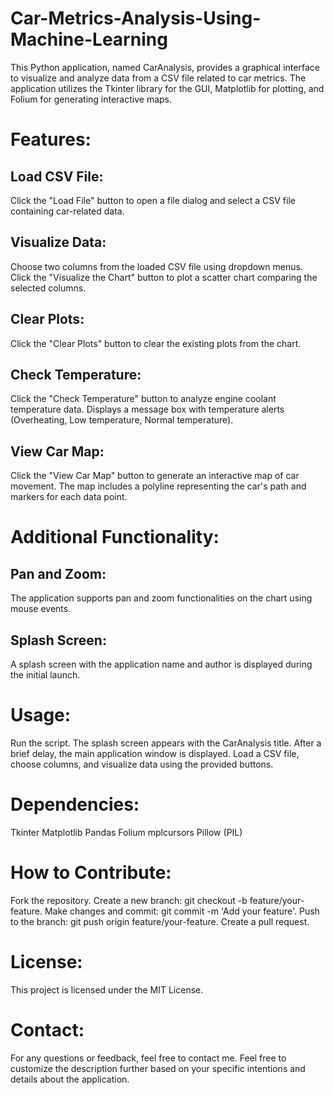 # Car-Metrics-Analysis-Using-Machine-Learning
This Python application, named CarAnalysis, provides a graphical interface to visualize and analyze data from a CSV file related to car metrics. The application utilizes the Tkinter library for the GUI, Matplotlib for plotting, and Folium for generating interactive maps.

# Features:
## Load CSV File:
  Click the "Load File" button to open a file dialog and select a CSV file containing car-related data.

## Visualize Data:
  Choose two columns from the loaded CSV file using dropdown menus.
  Click the "Visualize the Chart" button to plot a scatter chart comparing the selected columns.

## Clear Plots:
  Click the "Clear Plots" button to clear the existing plots from the chart.

## Check Temperature:
  Click the "Check Temperature" button to analyze engine coolant temperature data.
  Displays a message box with temperature alerts (Overheating, Low temperature, Normal temperature).

## View Car Map:
  Click the "View Car Map" button to generate an interactive map of car movement.
  The map includes a polyline representing the car's path and markers for each data point.

# Additional Functionality:
## Pan and Zoom:
  The application supports pan and zoom functionalities on the chart using mouse events.

## Splash Screen:
  A splash screen with the application name and author is displayed during the initial launch.

# Usage:
  Run the script.
  The splash screen appears with the CarAnalysis title.
  After a brief delay, the main application window is displayed.
  Load a CSV file, choose columns, and visualize data using the provided buttons.

# Dependencies:
  Tkinter
  Matplotlib
  Pandas
  Folium
  mplcursors
  Pillow (PIL)

# How to Contribute:
  Fork the repository.
  Create a new branch: git checkout -b feature/your-feature.
  Make changes and commit: git commit -m 'Add your feature'.
  Push to the branch: git push origin feature/your-feature.
  Create a pull request.

# License:
  This project is licensed under the MIT License.

# Contact:
  For any questions or feedback, feel free to contact me.
  Feel free to customize the description further based on your specific intentions and details about the application.
